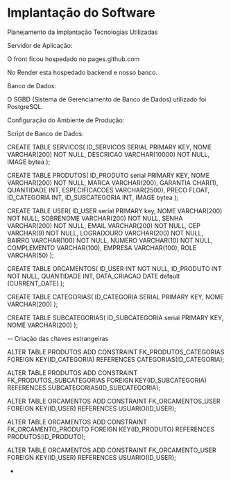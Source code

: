 # Implantação do Software

Planejamento da Implantação
Tecnologias Utilizadas

Servidor de Aplicação:

O front ficou hospedado no pages.github.com 


No Render esta hospedado backend e nosso banco. 



Banco de Dados:

 O SGBD (Sistema de Gerenciamento de Banco de Dados) utilizado foi PostgreSQL.


Configuração do Ambiente de Produção:

Script de Banco de Dados:

CREATE TABLE SERVICOS(
	ID_SERVICOS SERIAL PRIMARY KEY,
	NOME VARCHAR(200) NOT NULL,
	DESCRICAO VARCHAR(10000) NOT NULL,
	IMAGE bytea
);

CREATE TABLE PRODUTOS(
	ID_PRODUTO serial PRIMARY KEY,
	NOME VARCHAR(200) NOT NULL,
	MARCA VARCHAR(200),
	GARANTIA CHAR(1),
	QUANTIDADE INT,
	ESPECIFICACOES VARCHAR(2500),
	PRECO FLOAT,
	ID_CATEGORIA INT,
	ID_SUBCATEGORIA INT,
	IMAGE bytea
);

CREATE TABLE USER(
	ID_USER serial PRIMARY key,
	NOME VARCHAR(200) NOT NULL,
	SOBRENOME VARCHAR(200) NOT NULL,
	SENHA VARCHAR(200) NOT NULL,
	EMAIL VARCHAR(200) NOT NULL,
	CEP VARCHAR(9) NOT NULL,
	LOGRADOURO VARCHAR(200) NOT NULL,
	BAIRRO VARCHAR(100) NOT NULL,
	NUMERO VARCHAR(10) NOT NULL,
	COMPLEMENTO VARCHAR(100),
	EMPRESA VARCHAR(100),
	ROLE VARCHAR(50)
);

CREATE TABLE ORCAMENTOS(
	ID_USER INT NOT NULL,
	ID_PRODUTO INT NOT NULL,
	QUANTIDADE INT,
	DATA_CRIACAO DATE default (CURRENT_DATE)
);

CREATE TABLE CATEGORIAS(
	ID_CATEGORIA SERIAL PRIMARY KEY,
	NOME VARCHAR(200)
);

CREATE TABLE SUBCATEGORIAS(
	ID_SUBCATEGORIA serial PRIMARY KEY,
	NOME VARCHAR(200)
);

-- Criação das chaves estrangeiras

ALTER TABLE PRODUTOS
ADD CONSTRAINT FK_PRODUTOS_CATEGORIAS
FOREIGN KEY(ID_CATEGORIA)
REFERENCES CATEGORIAS(ID_CATEGORIA);

ALTER TABLE PRODUTOS
ADD CONSTRAINT FK_PRODUTOS_SUBCATEGORIAS
FOREIGN KEY(ID_SUBCATEGORIA)
REFERENCES SUBCATEGORIAS(ID_SUBCATEGORIA);

ALTER TABLE ORCAMENTOS
ADD CONSTRAINT FK_ORCAMENTOS_USER
FOREIGN KEY(ID_USER)
REFERENCES USUARIO(ID_USER);

ALTER TABLE ORCAMENTOS
ADD CONSTRAINT FK_ORCAMENTO_PRODUTO
FOREIGN KEY(ID_PRODUTO)
REFERENCES PRODUTOS(ID_PRODUTO);

ALTER TABLE ORCAMENTOS
ADD CONSTRAINT FK_ORCAMENTO_USER
FOREIGN KEY(ID_USER)
REFERENCES USUARIO(ID_USER);


-
